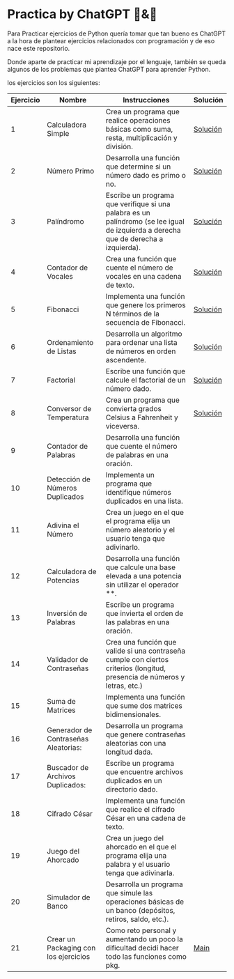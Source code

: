# Practica by ChatGPT 🐍&🤖

Para Practicar ejercicios de Python quería tomar que tan bueno es ChatGPT a la hora de plantear ejercicios relacionados con programación y de eso nace este repositorio.

Donde aparte de practicar mi aprendizaje por el lenguaje, también se queda algunos de los problemas que plantea ChatGPT para aprender Python.

los ejercicios son los siguientes:

|Ejercicio  |Nombre |Instrucciones  |Solución   |
|----       |----    |----           |----    |
|1|Calculadora Simple|Crea un programa que realice operaciones básicas como suma, resta, multiplicación y división.|[Solución](./pkg/ex1_calculadora.py)|
|2|Número Primo|Desarrolla una función que determine si un número dado es primo o no.|[Solución](./pkg/ex2_primo.py)|
|3|Palíndromo|Escribe un programa que verifique si una palabra es un palíndromo (se lee igual de izquierda a derecha que de derecha a izquierda).|[Solución](./pkg/ex3_palindromo.py)|
|4|Contador de Vocales|Crea una función que cuente el número de vocales en una cadena de texto.|[Solución](./pkg/ex4_count_vocales.py)|
|5|Fibonacci|Implementa una función que genere los primeros N términos de la secuencia de Fibonacci.|[Solución](./pkg/ex5_Fibonacci.py)|
|6|Ordenamiento de Listas |Desarrolla un algoritmo para ordenar una lista de números en orden ascendente.|[Solución](./pkg/ex6_Ordenamiento.py)|
|7|Factorial  |Escribe una función que calcule el factorial de un número dado.|[Solución](./pkg/ex7_Factorial.py)|
|8|Conversor de Temperatura|Crea un programa que convierta grados Celsius a Fahrenheit y viceversa.|[Solución](./pkg/ex8_Temperatura.py)|
|9|Contador de Palabras |Desarrolla una función que cuente el número de palabras en una oración.||
|10|Detección de Números Duplicados|Implementa un programa que identifique números duplicados en una lista.||
|11|Adivina el Número|Crea un juego en el que el programa elija un número aleatorio y el usuario tenga que adivinarlo.||
|12|Calculadora de Potencias|Desarrolla una función que calcule una base elevada a una potencia sin utilizar el operador **.||
|13|Inversión de Palabras|Escribe un programa que invierta el orden de las palabras en una oración.||
|14|Validador de Contraseñas|Crea una función que valide si una contraseña cumple con ciertos criterios (longitud, presencia de números y letras, etc.)||
|15|Suma de Matrices|Implementa una función que sume dos matrices bidimensionales.||
|16|Generador de Contraseñas Aleatorias:|Desarrolla un programa que genere contraseñas aleatorias con una longitud dada.||
|17|Buscador de Archivos Duplicados:|Escribe un programa que encuentre archivos duplicados en un directorio dado.||
|18|Cifrado César|Implementa una función que realice el cifrado César en una cadena de texto.||
|19|Juego del Ahorcado|Crea un juego del ahorcado en el que el programa elija una palabra y el usuario tenga que adivinarla.||
|20|Simulador de Banco|Desarrolla un programa que simule las operaciones básicas de un banco (depósitos, retiros, saldo, etc.).||
|21| Crear un Packaging con los ejercicios| Como reto personal y aumentando un poco la dificultad decidí hacer todo las funciones como pkg.| [Main](./main.py)|
